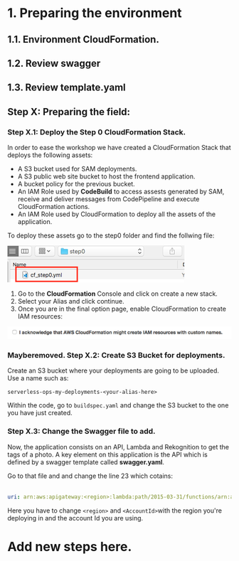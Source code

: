 # 1. Preparing the environment
## 1.1. Environment CloudFormation.
## 1.2. Review swagger
## 1.3. Review template.yaml

## Step X: Preparing the field:

### Step X.1: Deploy the Step 0 CloudFormation Stack.

In order to ease the workshop we have created a CloudFormation Stack that deploys the following assets:

- A S3 bucket used for SAM deployments.
- A S3 public web site bucket to host the frontend application.
- A bucket policy for the previous bucket.
- An IAM Role used by **CodeBuild** to access assests generated by SAM, receive and deliver messages from CodePipeline and execute CloudFormation actions.
- An IAM Role used by CloudFormation to deploy all the assets of the application.

To deploy these assets go to the step0 folder and find the follwing file:

<img src="../images/0_cloudformation_stack.png" />

1. Go to the **CloudFormation** Console and click on create a new stack.
2. Select your Alias and click continue.
3. Once you are in the final option page, enable CloudFormation to create IAM resources:

<img src="../images/0_cloudformation_iam_permissions.png" />

### Mayberemoved. Step X.2: Create S3 Bucket for deployments.

Create an S3 bucket where your deployments are going to be uploaded. Use a name such as:

```
serverless-ops-my-deployments-<your-alias-here>
```

Within the code, go to `buildspec.yaml` and change the S3 bucket to the one you have just created.

### Step X.3: Change the Swagger file to add.

Now, the application consists on an API, Lambda and Rekognition to get the tags of a photo. A key element on this application is the API which is defined by a swagger template called **swagger.yaml**.

Go to that file and and change the line 23 which cotains:

```yaml

uri: arn:aws:apigateway:<region>:lambda:path/2015-03-31/functions/arn:aws:lambda:<region>:<AccountID>:function:${stageVariables.LambdaFunctionName}:live/invocations

```

Here you have to change `<region>` and `<AccountId>`with the region you're deploying in and the account Id you are using.

# Add new steps here.
